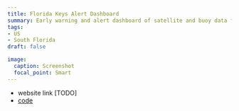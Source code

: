```yaml
---
title: Florida Keys Alert Dashboard
summary: Early warning and alert dashboard of satellite and buoy data for detecting harmful algal blooms and anoxic conditions in the Florida Keys.
tags:
- US
- South Florida
draft: false

image:
  caption: Screenshot
  focal_point: Smart
---
```



* website link [TODO]  
* [code](https://github.com/marinebon/mbon-dashboard-server)
